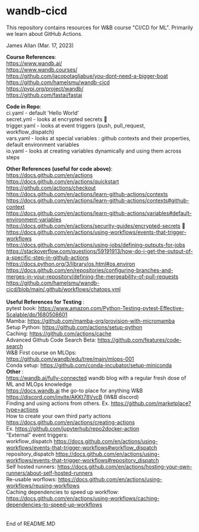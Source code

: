 # wandb-cicd

This repository contains resources for W&B course "CI/CD for ML". Primarily we learn about GitHub Actions.<br>

James Allan (Mar. 17, 2023)

<b>Course References</b>:<br>
https://www.wandb.ai/<br>
https://www.wandb.courses/<br>
https://github.com/jacopotagliabue/you-dont-need-a-bigger-boat<br>
https://github.com/hamelsmu/wandb-cicd<br>
https://pypi.org/project/wandb/<br>
https://github.com/fastai/fastai<br>

<b>Code in Repo</b>:<br>
ci.yaml      - default 'Hello World'<br>
secret.yml   - looks at encrypted secrets &#128064;<br>
trigger.yaml - looks at event triggers (push, pull_request, workflow_dispatch)<br>
vars.yaml    - looks at special variables : github contexts and their properties, default environment variables<br>
io.yaml      - looks at creating variables dynamically and using them across steps<br>

<b>Other References (useful for code above)</b>:<br>
https://docs.github.com/en/actions<br>
https://docs.github.com/en/actions/quickstart<br>
https://github.com/actions/checkout<br>
https://docs.github.com/en/actions/learn-github-actions/contexts<br>
https://docs.github.com/en/actions/learn-github-actions/contexts#github-context<br>
https://docs.github.com/en/actions/learn-github-actions/variables#default-environment-variables<br>
https://docs.github.com/en/actions/security-guides/encrypted-secrets &#128064;<br>
https://docs.github.com/en/actions/using-workflows/events-that-trigger-workflows<br>
https://docs.github.com/en/actions/using-jobs/defining-outputs-for-jobs<br>
https://stackoverflow.com/questions/59191913/how-do-i-get-the-output-of-a-specific-step-in-github-actions<br>
https://docs.python.org/3/library/os.html#os.environ<br>
https://docs.github.com/en/repositories/configuring-branches-and-merges-in-your-repository/defining-the-mergeability-of-pull-requests<br>
https://github.com/hamelsmu/wandb-cicd/blob/main/.github/workflows/chatops.yml<br><br>
<b>Useful References for Testing </b>:<br>
pytest book: https://www.amazon.com/Python-Testing-pytest-Effective-Scalable/dp/1680508601<br>
Mamba: https://github.com/mamba-org/provision-with-micromamba<br>
Setup Python: https://github.com/actions/setup-python<br>
Caching: https://github.com/actions/cache<br>
Advanced Github Code Search Beta: https://github.com/features/code-search<br>
W&B First course on MLOps: https://github.com/wandb/edu/tree/main/mlops-001<br>
Conda setup: https://github.com/conda-incubator/setup-miniconda<br>
<b>Other </b>:<br>
https://wandb.ai/fully-connected wandb blog with a regular fresh dose of ML and MLOps knowledge<br>
https://docs.wandb.ai the go-to place for anything W&B<br>
https://discord.com/invite/AKKt78VvcB (W&B discord)<br>
Finding and using actions from others.  Ex. https://github.com/marketplace?type=actions <br>
How to create your own third party actions https://docs.github.com/en/actions/creating-actions <br>
Ex. https://github.com/jupyterhub/repo2docker-action <br>
“External” event triggers: <br>
    workflow_dispatch https://docs.github.com/en/actions/using-workflows/events-that-trigger-workflows#workflow_dispatch <br>
    repository_dispatch https://docs.github.com/en/actions/using-workflows/events-that-trigger-workflows#repository_dispatch <br>
Self hosted runners: https://docs.github.com/en/actions/hosting-your-own-runners/about-self-hosted-runners <br>
Re-usable worflows: https://docs.github.com/en/actions/using-workflows/reusing-workflows <br>
Caching dependencies to speed up workflow: https://docs.github.com/en/actions/using-workflows/caching-dependencies-to-speed-up-workflows <br>
<br>
<br>
End of README.MD
